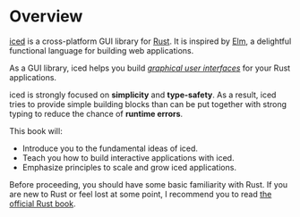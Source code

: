 # Overview

[iced] is a cross-platform GUI library for [Rust]. It is inspired by [Elm], a delightful functional language for building web applications.

As a GUI library, iced helps you build _[graphical user interfaces]_ for your Rust applications.

iced is strongly focused on **simplicity** and **type-safety**. As a result, iced tries to provide simple building blocks than can be put together with strong typing to reduce the chance of **runtime errors**.

This book will:

- Introduce you to the fundamental ideas of iced.
- Teach you how to build interactive applications with iced.
- Emphasize principles to scale and grow iced applications.

Before proceeding, you should have some basic familiarity with Rust. If you are new to Rust or feel lost at some point, I recommend you to read [the official Rust book].

[iced]: https://iced.rs
[rust]: https://rust-lang.org
[elm]: https://elm-lang.org
[graphical user interfaces]: https://en.wikipedia.org/wiki/Graphical_user_interface
[the official rust book]: https://doc.rust-lang.org/book/
